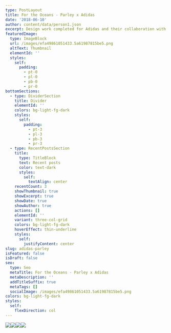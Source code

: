 ```yaml
---
type: PostLayout
title: For the Oceans - Parley x Adidas
date: '2018-06-10'
author: content/data/person1.json
excerpt: Design work completed for Adidas and their collaboration with Parley.
featuredImage:
  type: ImageBlock
  url: /images/efa49861051433.5a61987815be5.png
  altText: Thumbnail
  elementId: ''
  styles:
    self:
      padding:
        - pt-0
        - pl-0
        - pb-0
        - pr-0
bottomSections:
  - type: DividerSection
    title: Divider
    elementId: ''
    colors: bg-light-fg-dark
    styles:
      self:
        padding:
          - pt-3
          - pl-3
          - pb-3
          - pr-3
  - type: RecentPostsSection
    title:
      type: TitleBlock
      text: Recent posts
      color: text-dark
      styles:
        self:
          textAlign: center
    recentCount: 3
    showThumbnail: true
    showExcerpt: true
    showDate: true
    showAuthor: true
    actions: []
    elementId: ''
    variant: three-col-grid
    colors: bg-light-fg-dark
    hoverEffect: thin-underline
    styles:
      self:
        justifyContent: center
slug: adidas-parley
isFeatured: false
isDraft: false
seo:
  type: Seo
  metaTitle: For the Oceans - Parley x Adidas
  metaDescription: ''
  addTitleSuffix: true
  metaTags: []
  socialImage: /images/efa49861051433.5a61987815be5.png
colors: bg-light-fg-dark
styles:
  self:
    flexDirection: col
---
```

![](/images/efa49861051433.5a61987815be5.png)![](/images/a05a4961051433.5a6187083b4e4.png)![](/images/9f7da661051433.5a618708392fe.png)![](/images/e7c52361051433.5a6187083c2d8.png)
